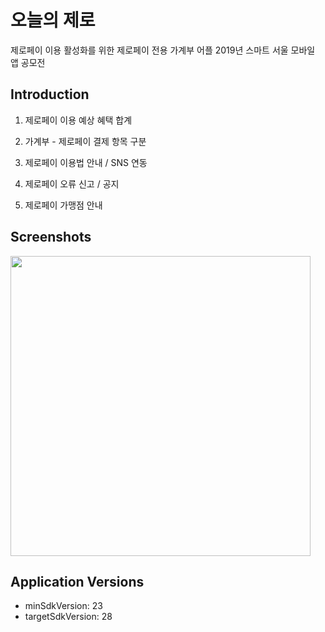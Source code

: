 # 오늘의 제로
제로페이 이용 활성화를 위한 제로페이 전용 가계부 어플
2019년 스마트 서울 모바일 앱 공모전 

## Introduction
1. 제로페이 이용 예상 혜택 합계

2. 가계부 - 제로페이 결제 항목 구분

3. 제로페이 이용법 안내 / SNS 연동

4. 제로페이 오류 신고 / 공지

5. 제로페이 가맹점 안내

## Screenshots
<img src="readme/screenshot.png" width="480px"></img>


## Application Versions
- minSdkVersion: 23
- targetSdkVersion: 28
